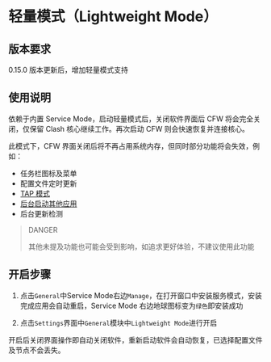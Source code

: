 # 轻量模式（Lightweight Mode）

## 版本要求

0.15.0 版本更新后，增加轻量模式支持

## 使用说明

依赖于内置 Service Mode，启动轻量模式后，关闭软件界面后 CFW 将会完全关闭，仅保留 Clash 核心继续工作。再次启动 CFW 则会快速恢复并连接核心。

此模式下，CFW 界面关闭后将不再占用系统内存，但同时部分功能将会失效，例如：

* 任务栏图标及菜单
* 配置文件定时更新
* [TAP 模式](https://github.com/Z-Siqi/Clash-for-Windows_Chinese/wiki/TAP-%E6%A8%A1%E5%BC%8F)
* [后台启动其他应用]()
* 后台更新检测

> DANGER
>
> 其他未提及功能也可能会受到影响，如追求更好体验，不建议使用此功能

## 开启步骤

1. 点击`General`中Service Mode右边`Manage`，在打开窗口中安装服务模式，安装完成应用会自动重启，Service Mode 右边地球图标变为`绿色`即安装成功

2. 点击`Settings`界面中`General`模块中`Lightweight Mode`进行开启

开启后关闭界面操作即自动关闭软件，重新启动软件会自动恢复，已选择配置文件及节点不会丢失。